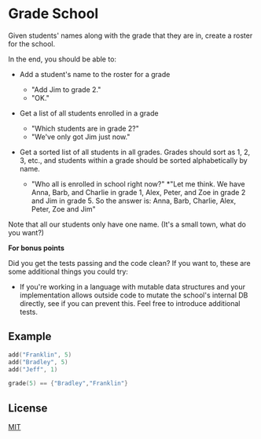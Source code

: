 # Grade School

Given students' names along with the grade that they are in, create a roster for the school.

In the end, you should be able to:

* Add a student's name to the roster for a grade
  * "Add Jim to grade 2."
  * "OK."

* Get a list of all students enrolled in a grade
  * "Which students are in grade 2?"
  * "We've only got Jim just now."

* Get a sorted list of all students in all grades. Grades should sort as 1, 2, 3, etc., and students within a grade should be sorted alphabetically by name.
  * "Who all is enrolled in school right now?"
  *"Let me think. We have Anna, Barb, and Charlie in grade 1, Alex, Peter, and Zoe in grade 2 and Jim in grade 5. So the answer is: Anna, Barb, Charlie, Alex, Peter, Zoe and Jim"

Note that all our students only have one name. (It's a small town, what do you want?)

**For bonus points**

Did you get the tests passing and the code clean? If you want to, these are some additional things you could try:

* If you're working in a language with mutable data structures and your implementation allows outside code to mutate the school's internal DB directly, see if you can prevent this. Feel free to introduce additional tests.

## Example

```cpp
add("Franklin", 5)
add("Bradley", 5)
add("Jeff", 1)

grade(5) == {"Bradley","Franklin"}
```

## License
[MIT](https://choosealicense.com/licenses/mit/)
